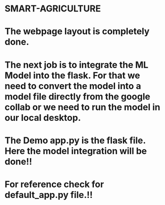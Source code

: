 # SMART-AGRICULTURE

# The webpage layout is completely done. 
# The next job is to integrate the ML Model into the flask. For that we need to convert the model into a model file directly from the google collab or we need to run the model in our local desktop.

# The Demo app.py is the flask file. Here the model integration will be done!!
# For reference check for default_app.py file.!!
